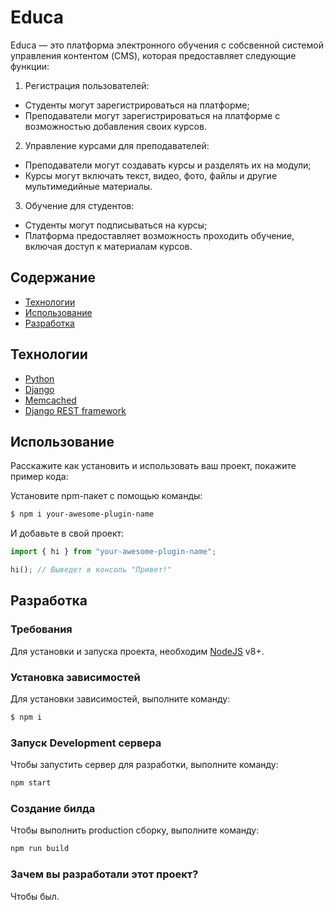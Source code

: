 # Educa
Educa — это платформа электронного обучения с собсвенной системой управления контентом (CMS), которая предоставляет следующие функции:

1. Регистрация пользователей:
* Студенты могут зарегистрироваться на платформе;
* Преподаватели могут зарегистрироваться на платформе с возможностью добавления своих курсов.
2. Управление курсами для преподавателей:
* Преподаватели могут создавать курсы и разделять их на модули;
* Курсы могут включать текст, видео, фото, файлы и другие мультимедийные материалы.
3. Обучение для студентов:
* Студенты могут подписываться на курсы;
* Платформа предоставляет возможность проходить обучение, включая доступ к материалам курсов.

## Содержание
- [Технологии](#технологии)
- [Использование](#использование)
- [Разработка](Разработка)

## Технологии
- [Python](https://www.python.org/)
- [Django](https://www.djangoproject.com/)
- [Memcached](https://www.memcached.org/)
- [Django REST framework](https://www.django-rest-framework.org/)

## Использование
Расскажите как установить и использовать ваш проект, покажите пример кода:

Установите npm-пакет с помощью команды:
```sh
$ npm i your-awesome-plugin-name
```

И добавьте в свой проект:
```typescript
import { hi } from "your-awesome-plugin-name";

hi(); // Выведет в консоль "Привет!"
```

## Разработка

### Требования
Для установки и запуска проекта, необходим [NodeJS](https://nodejs.org/) v8+.

### Установка зависимостей
Для установки зависимостей, выполните команду:
```sh
$ npm i
```

### Запуск Development сервера
Чтобы запустить сервер для разработки, выполните команду:
```sh
npm start
```

### Создание билда
Чтобы выполнить production сборку, выполните команду: 
```sh
npm run build
```

### Зачем вы разработали этот проект?
Чтобы был.


